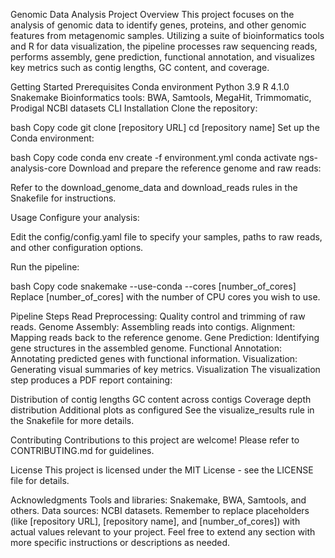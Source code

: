 Genomic Data Analysis Project
Overview
This project focuses on the analysis of genomic data to identify genes, proteins, and other genomic features from metagenomic samples. Utilizing a suite of bioinformatics tools and R for data visualization, the pipeline processes raw sequencing reads, performs assembly, gene prediction, functional annotation, and visualizes key metrics such as contig lengths, GC content, and coverage.

Getting Started
Prerequisites
Conda environment
Python 3.9
R 4.1.0
Snakemake
Bioinformatics tools: BWA, Samtools, MegaHit, Trimmomatic, Prodigal
NCBI datasets CLI
Installation
Clone the repository:

bash
Copy code
git clone [repository URL]
cd [repository name]
Set up the Conda environment:

bash
Copy code
conda env create -f environment.yml
conda activate ngs-analysis-core
Download and prepare the reference genome and raw reads:

Refer to the download_genome_data and download_reads rules in the Snakefile for instructions.

Usage
Configure your analysis:

Edit the config/config.yaml file to specify your samples, paths to raw reads, and other configuration options.

Run the pipeline:

bash
Copy code
snakemake --use-conda --cores [number_of_cores]
Replace [number_of_cores] with the number of CPU cores you wish to use.

Pipeline Steps
Read Preprocessing: Quality control and trimming of raw reads.
Genome Assembly: Assembling reads into contigs.
Alignment: Mapping reads back to the reference genome.
Gene Prediction: Identifying gene structures in the assembled genome.
Functional Annotation: Annotating predicted genes with functional information.
Visualization: Generating visual summaries of key metrics.
Visualization
The visualization step produces a PDF report containing:

Distribution of contig lengths
GC content across contigs
Coverage depth distribution
Additional plots as configured
See the visualize_results rule in the Snakefile for more details.

Contributing
Contributions to this project are welcome! Please refer to CONTRIBUTING.md for guidelines.

License
This project is licensed under the MIT License - see the LICENSE file for details.

Acknowledgments
Tools and libraries: Snakemake, BWA, Samtools, and others.
Data sources: NCBI datasets.
Remember to replace placeholders (like [repository URL], [repository name], and [number_of_cores]) with actual values relevant to your project. Feel free to extend any section with more specific instructions or descriptions as needed.







